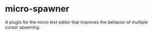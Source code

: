 # micro-spawner
A plugin for the micro text editor that improves the behavior of multiple cursor spawning.
